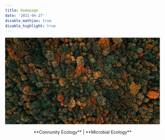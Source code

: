 ```yaml
---
title: Homepage
date: '2021-04-27'
disable_mathjax: true
disable_highlight: true
---
```




![](https://github.com/kangluyao/homepage/raw/main/static/images/tree.jpg)

<center> **Connunity Ecology** | **Microbial Ecology** <center> 
